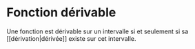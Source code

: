# Fonction dérivable

Une fonction est dérivable sur un intervalle si et seulement si sa [[dérivation|dérivée]] existe sur cet intervalle.

